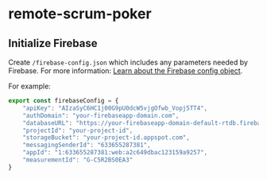 # remote-scrum-poker

## Initialize Firebase
Create `/firebase-config.json` which includes any parameters needed by Firebase. For more information: [Learn about the Firebase config object](https://firebase.google.com/docs/web/setup?hl=en#config-object).

For example:

```typescript
export const firebaseConfig = {
    "apiKey": "AIzaSyC6HC1j00G9pU0dcW5vjgOfwb_Vopj5TT4",
    "authDomain": "your-firebaseapp-domain.com",
    "databaseURL": "https://your-firebaseapp-domain-default-rtdb.firebaseio.com",
    "projectId": "your-project-id",
    "storageBucket": "your-project-id.appspot.com",
    "messagingSenderId": "633655287381",
    "appId": "1:633655287381:web:a2c649dbac123159a9257",
    "measurementId": "G-C5R2BS0EA3"
}
```

